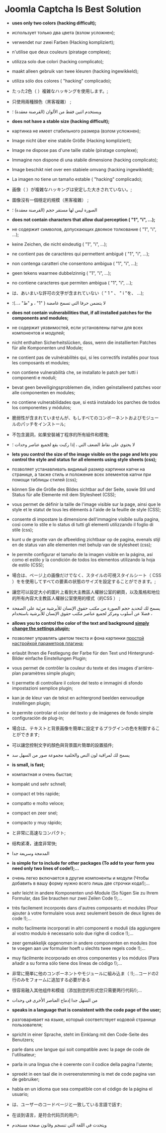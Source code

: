 # Joomla Captcha Is Best Solution #

  * **uses only two colors (hacking difficult);**
  * использует только два цвета (взлом усложнен);
  * verwendet nur zwei Farben (Hacking kompliziert);
  * n'utilise que deux couleurs (piratage complexe);
  * utilizza solo due colori (hacking complicato);
  * maakt alleen gebruik van twee kleuren (hacking ingewikkeld);
  * utiliza sólo dos colores ( "hacking" complicado);
  * たった2色（ ）複雑なハッキングを使用します。;
  * 只使用兩種顏色（黑客複雜） ;
  * ويستخدم اثنين فقط من الألوان (القرصنة معقدة) ؛

  * **does not have a stable size (hacking difficult);**
  * картинка не имеет стабильного размера (взлом усложнен);
  * Image nicht über eine stabile Größe (Hacking kompliziert);
  * Image ne dispose pas d'une taille stable (piratage complexe);
  * Immagine non dispone di una stabile dimensione (hacking complicato);
  * Image beschikt niet over een stabiele omvang (hacking ingewikkeld);
  * La imagen no tiene un tamaño estable ( "hacking" complicado);
  * 画像（ ）が複雑なハッキングは安定した大きされていない。;
  * 圖像沒有一個穩定的規模（黑客複雜） ;
  * الصورة ليس لها مستقر حجم (القرصنة معقدة) ؛


  * **does not contain characters that allow dual perception ( "1", "i", ...);**
  * не содержит символов, допускающих двоякое толкование ( "1", "i", ...);
  * keine Zeichen, die nicht eindeutig ( "1", "i", ...);
  * ne contient pas de caractères qui permettent ambiguë ( "1", "i", ...);
  * non contenga caratteri che consentono ambigua ( "1", "i", ...);
  * geen tekens waarmee dubbelzinnig ( "1", "i", ...);
  * no contiene caracteres que permiten ambigua ( "1", "i", ...);
  * は、あいまいな許可の文字が含まれていない（ " 1 " 、 " i "を、 ...);
  * لا يتضمن حرفا التي تسمح غامضة ( "1" ، و "ط" ،...)؛


  * **does not contain vulnerabilities that, if all installed patches for the components and modules;**
  * не содержит уязвимостей, если установлены патчи для всех компонентов и модулей;
  * nicht enthalten Sicherheitslücken, dass, wenn die installierten Patches für alle Komponenten und Module;
  * ne contient pas de vulnérabilités qui, si les correctifs installés pour tous les composants et modules;
  * non contiene vulnerabilità che, se installato le patch per tutti i componenti e moduli;
  * bevat geen beveiligingsproblemen die, indien geïnstalleerd patches voor alle componenten en modules;
  * no contiene vulnerabilidades que, si está instalado los parches de todos los componentes y módulos;
  * 脆弱性が含まれていませんが、もしすべてのコンポーネントおよびモジュールのパッチをインストール;
  * 不包含漏洞，如果安裝補丁程序的所有組件和模塊;
  * لا يحتوي على نقاط الضعف التي ، إذا ركبت بقع لجميع عناصر وحدات ؛


  * **lets you control the size of the image visible on the page and lets you control the style and status for all elements using style sheets (css);**
  * позволяет устанавливать видимый размер картинки капчи на странице, а также стиль и положение всех элементов капчи при помощи таблицы стилей (css);
  * können Sie die Größe des Bildes sichtbar auf der Seite, sowie Stil und Status für alle Elemente mit dem Stylesheet (CSS);
  * vous permet de définir la taille de l'image visible sur la page, ainsi que le style et le statut de tous les éléments à l'aide de la feuille de style (CSS);
  * consente di impostare la dimensione dell'immagine visibile sulla pagina, così come lo stile e lo status di tutti gli elementi utilizzando il foglio di stile (css);
  * kunt u de grootte van de afbeelding zichtbaar op de pagina, evenals stijl en de status van alle elementen met behulp van de stylesheet (css);
  * le permite configurar el tamaño de la imagen visible en la página, así como el estilo y la condición de todos los elementos utilizando la hoja de estilo (CSS);
  * 場合は、ページ上の画像だけでなく、スタイルの可視スタイルシート（ CSS ）をを使用してすべての要素の状態のサイズを設定することができます。;
  * 讓您可以設定大小的圖片上看到大主教區人權辦公室的網頁，以及風格和地位的所有內容大主教區人權辦公室使用的樣式（的CSS ） ;
  * يسمح لك لتحديد حجم الصورة من مكتب حقوق الإنسان للأبرشية مرئية على الصفحة ، فضلا عن أسلوب ومركز لجميع عناصر مكتب حقوق الإنسان للأبرشية باستخدام


  * **allows you to control the color of the text and background [simply change the settings plugin](HowToColor.md);**
  * позволяет управлять цветом текста и фона картинки [простой настройкой параметров плагина](RuHowToColor.md);
  * erlaubt Ihnen die Festlegung der Farbe für den Text und Hintergrund-Bilder einfache Einstellungen Plugin;
  * vous permet de contrôler la couleur du texte et des images d'arrière-plan paramètres simple plugin;
  * ti permette di controllare il colore del testo e immagini di sfondo impostazioni semplice plugin;
  * kan je de kleur van de tekst en achtergrond beelden eenvoudige instellingen plugin;
  * le permite controlar el color del texto y de imágenes de fondo simple configuración de plug-in;
  * 場合は、テキストと背景画像を簡単に設定するプラグインの色を制御することができます;
  * 可以讓您控制文字的顏色與背景圖片簡單的設置插件;
  * يسمح لك لمراقبة لون النص والخلفية مجموعة صور من السهل سد


  * **is small, is fast;**
  * компактная и очень быстая;
  * kompakt und sehr schnell;
  * compact et très rapide;
  * compatto e molto veloce;
  * compact en zeer snel;
  * compacto y muy rápido;
  * と非常に高速なコンパクト;
  * 结构紧凑，速度非常快;
  * المدمجة وسريعة جدا


  * **is simple for to include for other packages (To add to your form you need only two lines of code!);...**
  * очень легко включается в другие компоненты и модули (Чтобы добавить в вашу форму нужно всего лишь две строчки кода!);...
  * sehr leicht in andere Komponenten und-Module (So fügen Sie zu Ihrem Formular, das Sie brauchen nur zwei Zeilen Code !);...
  * très facilement incorporés dans d'autres composants et modules (Pour ajouter à votre formulaire vous avez seulement besoin de deux lignes de code !);...
  * molto facilmente incorporati in altri componenti e moduli (da aggiungere al vostro modulo è necessario solo due righe di codice !);...
  * zeer gemakkelijk opgenomen in andere componenten en modules (toe te voegen aan uw formulier hoeft u slechts twee regels code !);...
  * muy fácilmente incorporado en otros componentes y los módulos (Para añadir a su forma sólo tiene dos líneas de código !);...
  * 非常に簡単に他のコンポーネントやモジュールに組み込ま（ !);...コードの2行のみをフォームに追加する必要がある
  * 很容易融入其他组件和模组（添加到您的形式您只需要两行代码!);...
  * من السهل جدا إدماج العناصر الأخرى في وحدات


  * **speaks in a language that is consistent with the code page of the user;**
  * разговаривает на языке, который соответствует кодовой странице пользователя;
  * spricht in einer Sprache, steht im Einklang mit den Code-Seite des Benutzers;
  * parle dans une langue qui soit compatible avec la page de code de l'utilisateur;
  * parla in una lingua che è coerente con il codice della pagina l'utente;
  * spreekt in een taal die in overeenstemming is met de code pagina van de gebruiker;
  * habla en un idioma que sea compatible con el código de la página el usuario;
  * は、ユーザーのコードページと一致している言語で話す;
  * 在谈到语言，是符合代码页的用户;
  * ويتحدث في اللغة التي تنسجم وقانون صفحة مستخدم